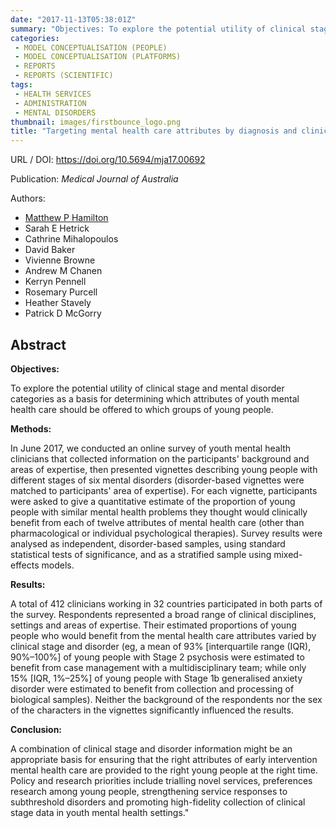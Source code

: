```yaml
---
date: "2017-11-13T05:38:01Z"
summary: "Objectives: To explore the potential utility of clinical stage and mental disorder categories as a basis for determining which attributes of youth mental health care should be offered to which groups of young people.  Methods: In June 2017, we conducted an online survey of youth mental health clinicians that collected information on the participants' background and areas of expertise, then presented vignettes describing young people with different stages of six mental disorders (disorder-based vignettes were matched to participants' area of expertise)..."
categories:
 - MODEL CONCEPTUALISATION (PEOPLE)
 - MODEL CONCEPTUALISATION (PLATFORMS)
 - REPORTS
 - REPORTS (SCIENTIFIC)
tags:
 - HEALTH SERVICES 
 - ADMINISTRATION 
 - MENTAL DISORDERS 
thumbnail: images/firstbounce_logo.png
title: "Targeting mental health care attributes by diagnosis and clinical stage: the views of youth mental health clinicians"
---
```


URL / DOI: https://doi.org/10.5694/mja17.00692

Publication: *Medical Journal of Australia*

Authors:
 - [Matthew P Hamilton](https://mph-economist.netlify.app/)
 - Sarah E Hetrick
 - Cathrine Mihalopoulos
 - David Baker
 - Vivienne Browne
 - Andrew M Chanen
 - Kerryn Pennell
 - Rosemary Purcell
 - Heather Stavely
 - Patrick D McGorry

## Abstract

**Objectives:** 

To explore the potential utility of clinical stage and mental disorder categories as a basis for determining which attributes of youth mental health care should be offered to which groups of young people. 

**Methods:** 

In June 2017, we conducted an online survey of youth mental health clinicians that collected information on the participants' background and areas of expertise, then presented vignettes describing young people with different stages of six mental disorders (disorder-based vignettes were matched to participants' area of expertise). For each vignette, participants were asked to give a quantitative estimate of the proportion of young people with similar mental health problems they thought would clinically benefit from each of twelve attributes of mental health care (other than pharmacological or individual psychological therapies). Survey results were analysed as independent, disorder-based samples, using standard statistical tests of significance, and as a stratified sample using mixed-effects models. 

**Results:** 

A total of 412 clinicians working in 32 countries participated in both parts of the survey. Respondents represented a broad range of clinical disciplines, settings and areas of expertise. Their estimated proportions of young people who would benefit from the mental health care attributes varied by clinical stage and disorder (eg, a mean of 93% [interquartile range (IQR), 90%–100%] of young people with Stage 2 psychosis were estimated to benefit from case management with a multidisciplinary team; while only 15% [IQR, 1%–25%] of young people with Stage 1b generalised anxiety disorder were estimated to benefit from collection and processing of biological samples). Neither the background of the respondents nor the sex of the characters in the vignettes significantly influenced the results. 

**Conclusion:** 

A combination of clinical stage and disorder information might be an appropriate basis for ensuring that the right attributes of early intervention mental health care are provided to the right young people at the right time. Policy and research priorities include trialling novel services, preferences research among young people, strengthening service responses to subthreshold disorders and promoting high-fidelity collection of clinical stage data in youth mental health settings."